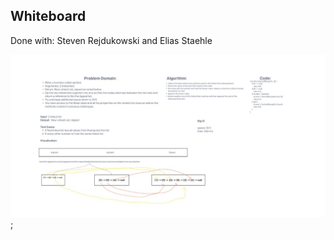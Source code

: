 ## Whiteboard


Done with: Steven Rejdukowski and Elias Staehle


![code challange08](../../screenshots/challange08.jpg);
